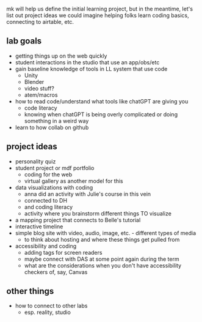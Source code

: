 
mk will help us define the initial learning project, but in the meantime, let's list out project ideas we could imagine helping folks learn coding basics, connecting to airtable, etc.

## lab goals
* getting things up on the web quickly
* student interactions in the studio that use an app/obs/etc
* gain baseline knowledge of tools in LL system that use code
    * Unity
    * Blender
    * video stuff?
    * atem/macros
* how to read code/understand what tools like chatGPT are giving you
    * code literacy
    * knowing when chatGPT is being overly complicated or doing something in a weird way
* learn to how collab on github

## project ideas
* personality quiz
* student project or mdf portfolio
    * coding for the web
    * virtual gallery as another model for this
* data visualizations with coding
    * anna did an activity with Julie's course in this vein
    * connected to DH
    * and coding literacy
    * activity where you brainstorm different things TO visualize
* a mapping project that connects to Belle's tutorial
* interactive timeline
* simple blog site with video, audio, image, etc. - different types of media
    * to think about hosting and where these things get pulled from
* accessibility and coding
    * adding tags for screen readers
    * maybe connect with DAS at some point again during the term
    * what are the considerations when you don't have accessibility checkers of, say, Canvas


## other things
* how to connect to other labs
    * esp. reality, studio



